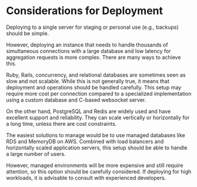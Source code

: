 # Considerations for Deployment

Deploying to a single server for staging or personal use (e.g., backups) should be simple.

However, deploying an instance that needs to handle thousands of simultaneous connections with a large database and low latency for aggregation requests is more complex. There are many ways to achieve this.

Ruby, Rails, concurrency, and relational databases are sometimes seen as slow and not scalable. While this is not generally true, it means that deployment and operations should be handled carefully. This setup may require more cost per connection compared to a specialized implementation using a custom database and C-based websocket server.

On the other hand, PostgreSQL and Redis are widely used and have excellent support and reliability. They can scale vertically or horizontally for a long time, unless there are cost constraints.

The easiest solutions to manage would be to use managed databases like RDS and MemoryDB on AWS. Combined with load balancers and horizontally scaled application servers, this setup should be able to handle a large number of users.

However, managed environments will be more expensive and still require attention, so this option should be carefully considered. If deploying for high workloads, it is advisable to consult with experienced developers.